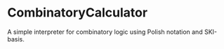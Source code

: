 # CombinatoryCalculator
A simple interpreter for combinatory logic using Polish notation and SKI-basis.
